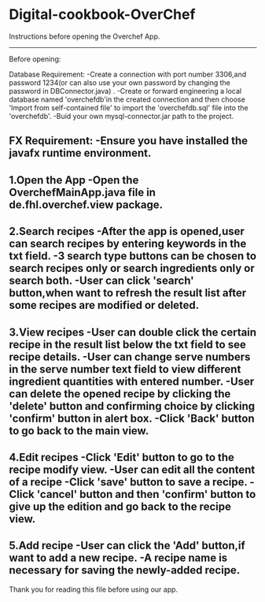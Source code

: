 # Digital-cookbook-OverChef

Instructions before opening the Overchef App.
***********************************************************
Before opening:

  Database Requirement:
  -Create a connection with port number 3306,and password 1234(or can also use your own password by changing the password in DBConnector.java) .
  -Create or forward engineering a local database named 'overchefdb'in the created connection and then choose 'Import from self-contained file' to import the 'overchefdb.sql' file into the 'overchefdb'.
  -Buid your own mysql-connector.jar path to the project.
 
  FX Requirement:
  -Ensure you have installed the javafx runtime environment.
------------------------------------------------------------
1.Open the App
  -Open the OverchefMainApp.java file in de.fhl.overchef.view package.
-----------------------------------------------------------------------------------------------------------------------
2.Search recipes
  -After the app is opened,user can search recipes by entering keywords in the txt field.
  -3 search type buttons can be chosen to search recipes only or search ingredients only or search both.
  -User can click 'search' button,when want to refresh the result list after some recipes are modified or deleted.
-----------------------------------------------------------------------------------------------------------------------
3.View recipes
  -User can double click the certain recipe in the result list below the txt field to see recipe details.
  -User can change serve numbers in the serve number text field to view different ingredient quantities with entered number.
  -User can delete the opened recipe by clicking the 'delete' button and confirming choice by clicking 'confirm' button in alert box.
  -Click 'Back' button to go back to the main view.
-----------------------------------------------------------------------------------------------------------------------
4.Edit recipes
  -Click 'Edit' button to go to the recipe modify view.
  -User can edit all the content of a recipe
  -Click 'save' button to save a recipe.
  -Click 'cancel' button and then 'confirm' button to give up the edition and go back to the recipe view.
-----------------------------------------------------------------------------------------------------------------------
5.Add recipe
  -User can click the 'Add' button,if want to add a new recipe.
  -A recipe name is necessary for saving the newly-added recipe.
-----------------------------------------------------------------------------------------------------------------------

Thank you for reading this file before using our app.
